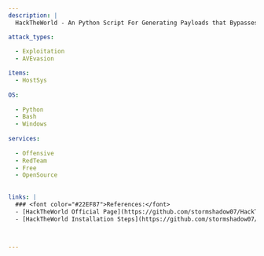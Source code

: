 ```yaml
---
description: |
  HackTheWorld - An Python Script For Generating Payloads that Bypasses All Antivirus so far.

attack_types:
  
  - Exploitation
  - AVEvasion

items:
  - HostSys  
  
OS:
  
  - Python
  - Bash
  - Windows
  
services:
  
  - Offensive
  - RedTeam
  - Free
  - OpenSource
 
  
links: |
  ### <font color="#22EF87">References:</font>
  - [HackTheWorld Official Page](https://github.com/stormshadow07/HackTheWorld)
  - [HackTheWorld Installation Steps](https://github.com/stormshadow07/HackTheWorld#%EF%B8%8F-getting-started)



---
```



